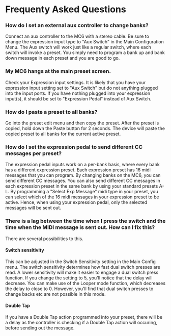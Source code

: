 # Frequenty Asked Questions

### How do I set an external aux controller to change banks?
Connect an aux controller to the MC6 with a stereo cable. Be sure to change the expression input type to "Aux Switch" in the Main Configuration Menu. The Aux switch will work just like a regular switch, where each switch will invoke a preset. You simply need to program a bank up and bank down message in each preset and you are good to go.

### My MC6 hangs at the main preset screen.
Check your Expression input settings. It is likely that you have your expression input setting set to "Aux Switch" but do not anything plugged into the input ports. If you have nothing plugged into your expression input(s), it should be set to "Expression Pedal" instead of Aux Switch. 

### How do I paste a preset to all banks?
Go into the preset edit menu and then copy the preset. After the preset is copied, hold down the Paste button for 2 seconds. The device will paste the copied preset to all banks for the current active preset.

### How do I set the expression pedal to send different CC messages per preset?
The expression pedal inputs work on a per-bank basis, where every bank has a different expression preset. Each expression preset has 16 midi messages that you can program. By changing banks on the MC6, you can send different CC messages. You can also send different CC messages in each expression preset in the same bank by using your standard presets A-L. By programming a "Select Exp Message" midi type in your preset, you can select which of the 16 midi messages in your expression preset to be active. Hence, when using your expression pedal, only the selected messages will be sent out.

### There is a lag between the time when I press the switch and the time when the MIDI message is sent out. How can I fix this?
There are several possibilities to this.

#### Switch sensitivity
This can be adjusted in the Switch Sensitivity setting in the Main Config menu. The switch sensitivity determines how fast dual switch presses are read. A lower sensitivity will make it easier to engage a dual switch press function. If you change the setting to 5, you'll notice that the delay will decrease. You can make use of the Looper mode function, which decreases the delay to close to 0. However, you'll find that dual switch presses to change backs etc are not possible in this mode.

#### Double Tap
If you have a Double Tap action programmed into your preset, there will be a delay as the controller is checking if a Double Tap action will occuring, before sending out the message.

